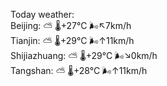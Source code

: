 Today weather:  
Beijing: ⛅️  🌡️+27°C 🌬️↖7km/h  
Tianjin: ⛅️  🌡️+29°C 🌬️↑11km/h  
Shijiazhuang: ⛅️  🌡️+29°C 🌬️↘0km/h  
Tangshan: ⛅️  🌡️+28°C 🌬️↑11km/h  
